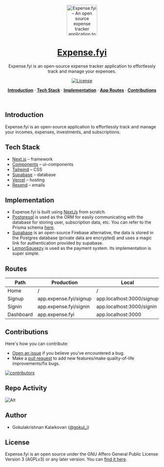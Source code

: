 <a href="https://gastos.site">
<p align="center"><img alt="Expense.fyi – An open source expense tracker application to track your incomes, investments, subscriptions, and expenses at ease." width="100" height="100" src="./public/icons/logo.svg"></p>
  <h1 align="center">Expense.fyi</h1>
</a>

<p align="center">
  Expense.fyi is an open-source expense tracker application to effortlessly track and manage your expenses.
</p>

<p align="center">
  <a href="https://github.com/gokulkrishh/expense.fyi/blob/main/LICENSE">
    <img src="https://img.shields.io/github/license/gokulkrishh/expense.fyi?label=license&logo=github&color=f80&logoColor=fff" alt="License" />
  </a>
</p>

<p align="center">
  <a href="#introduction"><strong>Introduction</strong></a> ·
  <a href="#tech-stack"><strong>Tech Stack</strong></a> ·
  <a href="#implementation"><strong>Implementation</strong></a> ·
  <a href="#routes"><strong>App Routes</strong></a> ·
  <a href="#contributions"><strong>Contributions</strong></a>
</p>
<br/>

## Introduction

Expense.fyi is an open-source application to effortlessly track and manage your incomes, expenses, investments, and subscriptions.

## Tech Stack

- [Next.js](https://nextjs.org/) – framework
- [Components](https://ui.shadcn.com/) – ui-components
- [Tailwind](https://tailwindcss.com/) – CSS
- [Supabase](https://supabase.com/) – database
- [Vercel](https://vercel.com/) – hosting
- [Resend](https://resend.com/) – emails

## Implementation

- Expense.fyi is built using [NextJs](https://nextjs.org) from scratch.
- [Postgresql](https://www.postgresql.org/) is used as the ORM for easily communicating with the database for storing user, subscription data, etc. You can refer to the Prisma schema [here](/prisma/schema.prisma).
- [Supabase](https://supabase.com/) is an open-source Firebase alternative, the data is stored in the Postgres database (private data are encrypted) and uses a magic link for authentication provided by supabase.
- [LemonSqueezy](https://lemonsqueezy.com/) is used as the payment system. Its implementation is super simple.

## Routes

| Path      | Production             | Local                     |
| --------- | ---------------------- | ------------------------- |
| Home      | /                      | /                         |
| Signup    | app.expense.fyi/signup | app.localhost:3000/signup |
| Signin    | app.expense.fyi/signin | app.localhost:3000/signin |
| Dashboard | app.expense.fyi        | app.localhost:3000        |

## Contributions

Here's how you can contribute:

- [Open an issue](https://github.com/gokulkrishh/expense.fyi/issues) if you believe you've encountered a bug.
- Make a [pull request](https://github.com/gokulkrishh/expense.fyi/pull) to add new features/make quality-of-life improvements/fix bugs.

<a href="https://github.com/gokulkrishh/expense.fyi/graphs/contributors">
  <img src="https://contrib.rocks/image?repo=gokulkrishh/expense.fyi" alt="contributors" />
</a>

## Repo Activity

![Alt](https://repobeats.axiom.co/api/embed/39144a92441882ef68fb1adf1c8166e1d6dfdb79.svg 'Repobeats analytics image')

## Author

- Gokulakrishnan Kalaikovan ([@gokul_i](https://twitter.com/gokul_i))

## License

Expense.fyi is an open source under the GNU Affero General Public License Version 3 (AGPLv3) or any later version. You can [find it here](https://github.com/gokulkrishh/expense.fyi/blob/main/LICENSE).
